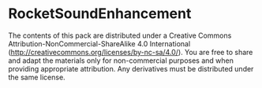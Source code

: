 # RocketSoundEnhancement

The contents of this pack are distributed under a Creative Commons Attribution-NonCommercial-ShareAlike 4.0 International (http://creativecommons.org/licenses/by-nc-sa/4.0/).
You are free to share and adapt the materials only for non-commercial purposes and when providing appropriate attribution. Any derivatives must be distributed under the same license. 

